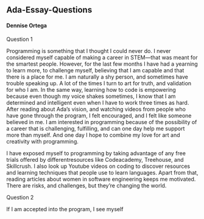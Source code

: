 ## Ada-Essay-Questions  
#### Dennise Ortega  

Question 1  

Programming is something that I thought I could never do. I never considered myself capable of making a career 
in STEM—that was meant for the smartest people.  However, for the last few months I have had a yearning to learn more, to challenge 
myself, believing that I am capable and that there is a place for me. I am naturally a shy person, and sometimes have trouble speaking up. 
A lot of the times I turn to art for truth, and validation for who I am. In the same way, learning how to code is empowering because even 
though my voice shakes sometimes, I know that I am determined and intelligent even when I have to work three times as hard. After reading 
about Ada’s vision, and watching videos from people who have gone through the program, I felt encouraged, and I felt like someone believed 
in me. I am interested in programming because of the possibility of a career that is challenging, fulfilling, and can one day help me 
support more than myself. And one day I hope to combine my love for art and creativity with programming.

I have exposed myself to programming by taking advantage of any free trials offered by differentresources like Codeacademy, Treehouse, and
Skillcrush. I also look up Youtube videos on coding to discover resources and learning techniques that people use to learn languages.
Apart from that, reading articles about women in software engineering keeps me motivated.  There are risks, and challenges, but they’re
changing the world. 

Question 2

If I am accepted into the program, I see myself 
